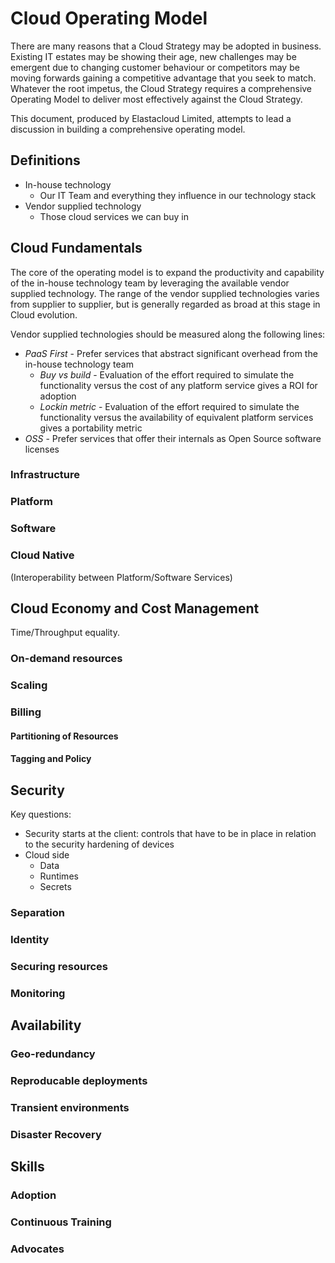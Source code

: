 # Cloud Operating Model

There are many reasons that a Cloud Strategy may be adopted in business. Existing IT estates may be showing their age, new challenges may be emergent due to changing customer behaviour or competitors may be moving forwards gaining a competitive advantage that you seek to match. Whatever the root impetus, the Cloud Strategy requires a comprehensive Operating Model to deliver most effectively against the Cloud Strategy. 

This document, produced by Elastacloud Limited, attempts to lead a discussion in building a comprehensive operating model.  

## Definitions

- In-house technology 
    - Our IT Team and everything they influence in our technology stack
- Vendor supplied technology
    - Those cloud services we can buy in 

## Cloud Fundamentals

The core of the operating model is to expand the productivity and capability of the in-house technology team by leveraging the available vendor supplied technology. The range of the vendor supplied technologies varies from supplier to supplier, but is generally regarded as broad at this stage in Cloud evolution.

Vendor supplied technologies should be measured along the following lines:

- *PaaS First* - Prefer services that abstract significant overhead from the in-house technology team
  - *Buy vs build* - Evaluation of the effort required to simulate the functionality versus the cost of any platform service gives a ROI for adoption
  - *Lockin metric* - Evaluation of the effort required to simulate the functionality versus the availability of equivalent platform services gives a portability metric  
- *OSS* - Prefer services that offer their internals as Open Source software licenses

### Infrastructure

### Platform

### Software

### Cloud Native 

(Interoperability between Platform/Software Services)

## Cloud Economy and Cost Management

Time/Throughput equality. 

### On-demand resources

### Scaling

### Billing

#### Partitioning of Resources

#### Tagging and Policy

## Security

Key questions:

* Security starts at the client: controls that have to be in place in relation to the security hardening of devices
* Cloud side 
    * Data
    * Runtimes
    * Secrets

### Separation

### Identity

### Securing resources

### Monitoring

## Availability

### Geo-redundancy

### Reproducable deployments

### Transient environments

### Disaster Recovery

## Skills

### Adoption 

### Continuous Training

### Advocates

